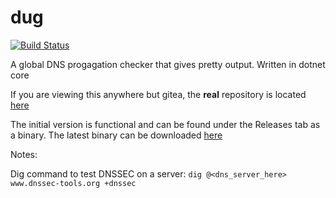 # dug

[![Build Status](https://drone.kaijucode.com/api/badges/matt/dug/status.svg)](https://drone.kaijucode.com/matt/dug)

A global DNS progagation checker that gives pretty output. Written in dotnet core

If you are viewing this anywhere but gitea, the **real** repository is located [here](https://git.kaijucode.com/matt/dug)

The initial version is functional and can be found under the Releases tab as a binary. The latest binary can be downloaded [here](https://git.kaijucode.com/matt/dug/releases/latest)

Notes:

Dig command to test DNSSEC on a server: `dig @<dns_server_here> www.dnssec-tools.org +dnssec`
